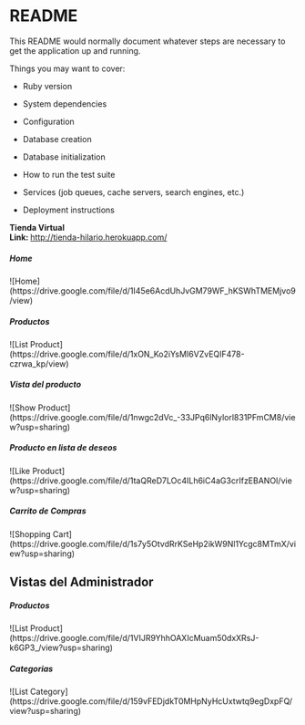 # README

This README would normally document whatever steps are necessary to get the
application up and running.

Things you may want to cover:

* Ruby version

* System dependencies

* Configuration

* Database creation

* Database initialization

* How to run the test suite

* Services (job queues, cache servers, search engines, etc.)

* Deployment instructions

<b>Tienda Virtual</b> <br>
<b>Link: </b> http://tienda-hilario.herokuapp.com/  <br>
<h5>Home</h5>
![Home](https://drive.google.com/file/d/1I45e6AcdUhJvGM79WF_hKSWhTMEMjvo9/view)
<h5>Productos</h5>
![List Product](https://drive.google.com/file/d/1xON_Ko2iYsMI6VZvEQIF478-czrwa_kp/view)
<h5>Vista del producto</h5>
![Show Product](https://drive.google.com/file/d/1nwgc2dVc_-33JPq6lNylorl831PFmCM8/view?usp=sharing)
<h5>Producto en lista de deseos</h5>
![Like Product](https://drive.google.com/file/d/1taQReD7LOc4ILh6iC4aG3crIfzEBANOI/view?usp=sharing)
<h5>Carrito de Compras</h5>
![Shopping Cart](https://drive.google.com/file/d/1s7y5OtvdRrKSeHp2ikW9Nl1Ycgc8MTmX/view?usp=sharing)
<h2>Vistas del Administrador</h2>
<h5>Productos</h5>
![List Product](https://drive.google.com/file/d/1VIJR9YhhOAXIcMuam50dxXRsJ-k6GP3_/view?usp=sharing)
<h5>Categorias</h5>
![List Category](https://drive.google.com/file/d/159vFEDjdkT0MHpNyHcUxtwtq9egDxpFQ/view?usp=sharing)
